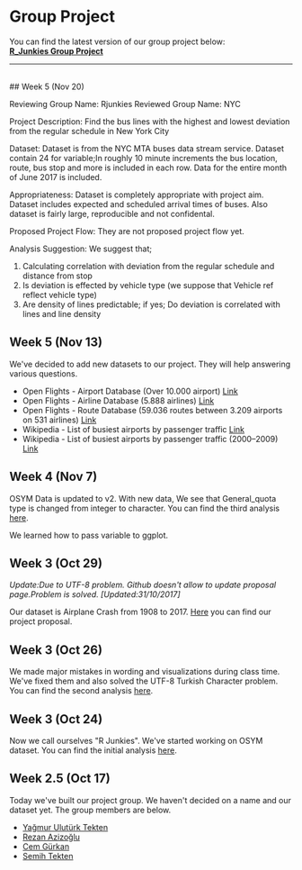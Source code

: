 # Group Project

You can find the latest version of our group project below:<br>
[**R_Junkies Group Project**](files/project/index.html)
<br>

***

<br>
## Week 5  (Nov 20)

Reviewing Group Name: Rjunkies
Reviewed Group Name: NYC

Project Description:
Find the bus lines with the highest and lowest deviation from the regular schedule in New York City

Dataset:
Dataset is from the NYC MTA buses data stream service. 
Dataset contain 24 for variable;In roughly 10 minute increments the bus location, route, bus stop and more is included in each row. 
Data for the entire month of June 2017 is included.

Appropriateness:
Dataset is completely appropriate with project aim.
Dataset includes expected and scheduled arrival times of buses.
Also dataset is fairly large, reproducible and not confidental.

Proposed Project Flow:
They are not proposed project flow yet.

Analysis Suggestion:
We suggest that;
1. Calculating correlation with deviation from the regular schedule and distance from stop
2. Is deviation is effected by vehicle type (we suppose that Vehicle ref reflect vehicle type)
3. Are density of lines predictable; if yes; Do deviation is correlated with lines and line density

## Week 5  (Nov 13)

We've decided to add new datasets to our project. They will help answering various questions.

+ Open Flights - Airport Database (Over 10.000 airport) [Link](https://openflights.org/data.html#airport)
+ Open Flights - Airline Database (5.888 airlines) [Link](https://openflights.org/data.html#airline)
+ Open Flights - Route Database (59.036 routes between 3.209 airports on 531 airlines) [Link](https://openflights.org/data.html#route)
+ Wikipedia - List of busiest airports by passenger traffic [Link](http://www.0wikipedia.org/index.php?q=aHR0cHM6Ly9lbi53aWtpcGVkaWEub3JnL3dpa2kvTGlzdF9vZl9idXNpZXN0X2FpcnBvcnRzX2J5X3Bhc3Nlbmdlcl90cmFmZmlj)
+ Wikipedia - List of busiest airports by passenger traffic (2000–2009) [Link](http://www.0wikipedia.org/index.php?q=aHR0cHM6Ly9lbi53aWtpcGVkaWEub3JnL3dpa2kvTGlzdF9vZl9idXNpZXN0X2FpcnBvcnRzX2J5X3Bhc3Nlbmdlcl90cmFmZmljXygyMDAwJUUyJTgwJTkzMjAwOSk)

## Week 4  (Nov 7)

OSYM Data is updated to v2. With new data, We see that General_quota type is changed from integer to character. 
You can find the third analysis [here](files/Analysis3.html).

We learned how to pass variable to ggplot.

## Week 3  (Oct 29)

*Update:Due to UTF-8 problem. Github doesn't allow to update proposal page.Problem is solved. [Updated:31/10/2017]*

Our dataset is Airplane Crash from 1908 to 2017. [Here](files/AviationCrashProposal.html) you can find our project proposal.

## Week 3  (Oct 26)

We made major mistakes in wording and visualizations during class time. We've fixed them and also solved the UTF-8 Turkish Character problem. You can find the second analysis [here](files/analysis2.html).

## Week 3  (Oct 24)

Now we call ourselves "R Junkies". We've started working on OSYM dataset. You can find the initial analysis [here](files/analysis1.html).


## Week 2.5 (Oct 17)

Today we've built our project group. We haven't decided on a name and our dataset yet. The group members are below.

+ [Yağmur Ulutürk Tekten](https://mef-bda503.github.io/pj-uluturktekteny/)
+ [Rezan Azizoğlu](https://mef-bda503.github.io/pj-rezan/)
+ [Cem Gürkan](https://mef-bda503.github.io/pj-gurkanc/)
+ [Semih Tekten](https://mef-bda503.github.io/pj-tektens/)
